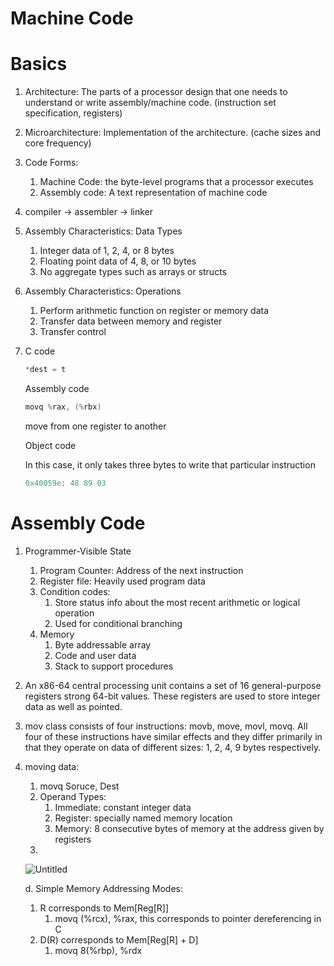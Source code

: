 # Machine Code

# Basics

1. Architecture: The parts of a processor design that one needs to understand or write assembly/machine code. (instruction set specification, registers)
2. Microarchitecture: Implementation of the architecture. (cache sizes and core frequency)
3. Code Forms:
    1. Machine Code: the byte-level programs that a processor executes
    2. Assembly code: A text representation of machine code
4. compiler → assembler → linker
5. Assembly Characteristics: Data Types
    1. Integer data of 1, 2, 4, or 8 bytes
    2. Floating point data of 4, 8, or 10 bytes
    3. No aggregate types such as arrays or structs
6. Assembly Characteristics: Operations
    1. Perform arithmetic function on register or memory data
    2. Transfer data between memory and register 
    3. Transfer control
7. C code
    
    ```c
    *dest = t
    ```
    
    Assembly code
    
    ```c
    movq %rax, (%rbx)
    ```
    
    move from one register to another
    
    Object code
    
    In this case, it only takes three bytes to write that particular instruction 
    
    ```c
    0x40059e: 48 89 03
    ```
    

# Assembly Code

1. Programmer-Visible State
    1. Program Counter: Address of the next instruction
    2. Register file: Heavily used program data
    3. Condition codes:
        1. Store status info about the most recent arithmetic or logical operation
        2. Used for conditional branching
    4. Memory
        1. Byte addressable array
        2. Code and user data
        3. Stack to support procedures
2. An x86-64 central processing unit contains a set of 16 general-purpose registers strong 64-bit values. These registers are used to store integer data as well as pointed. 
3.  mov class consists of four instructions: movb, move, movl, movq. All four of these instructions have similar effects and they differ primarily in that they operate on data of different sizes: 1, 2, 4, 9 bytes respectively. 
4. moving data:
    1. movq Soruce, Dest
    2. Operand Types:
        1. Immediate: constant integer data
        2. Register: specially named memory location
        3. Memory: 8 consecutive bytes of memory at the address given by registers
    3.  
    
    ![Untitled](Machine%20Code%20d33aa959013a46cf9a315855c6934b39/Untitled.png)
    
    d. Simple Memory Addressing Modes:
    
    1. R corresponds to Mem[Reg[R]]
        1. movq (%rcx), %rax, this corresponds to pointer dereferencing in C
    2. D(R) corresponds to Mem[Reg[R] + D]
        1. movq 8(%rbp), %rdx